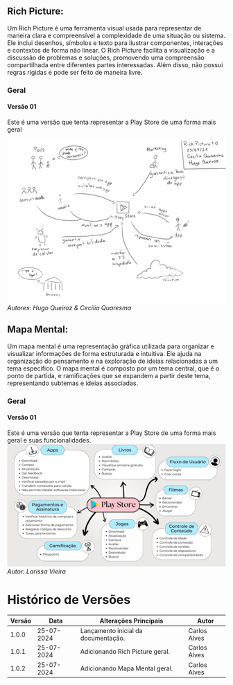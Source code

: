 ## Rich Picture:
Um Rich Picture é uma ferramenta visual usada para representar de maneira clara e compreensível a complexidade de uma situação ou sistema. Ele inclui desenhos, símbolos e texto para ilustrar componentes, interações e contextos de forma não linear. O Rich Picture facilita a visualização e a discussão de problemas e soluções, promovendo uma compreensão compartilhada entre diferentes partes interessadas. Além disso, não possui regras rígidas e pode ser feito de maneira livre.

### Geral
#### Versão 01
Este é uma versão que tenta representar a Play Store de uma forma mais geral

![alt text](../assets/richpicture.jpeg)
*Autores: Hugo Queiroz & Cecilia Quaresma*

## Mapa Mental:
Um mapa mental é uma representação gráfica utilizada para organizar e visualizar informações de forma estruturada e intuitiva. Ele ajuda na organização do pensamento e na exploração de ideias relacionadas a um tema específico. O mapa mental é composto por um tema central, que é o ponto de partida, e ramificações que se expandem a partir deste tema, representando subtemas e ideias associadas.

### Geral
#### Versão 01
Este é uma versão que tenta representar a Play Store de uma forma mais geral e suas funcionalidades.
![alt text](../assets/Mapa-mental.jpeg)
*Autor: Larissa Vieira*


# Histórico de Versões
| Versão | Data       | Alterações Principais                             | Autor        |
|--------|------------|---------------------------------------------------|--------------|
| 1.0.0  | 25-07-2024 | Lançamento inicial da documentação.               | Carlos Alves      |
| 1.0.1  | 25-07-2024 | Adicionando  Rich Picture geral.               | Carlos Alves      |
| 1.0.2  | 25-07-2024 | Adicionando  Mapa Mental geral.               | Carlos Alves      |


